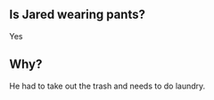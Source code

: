 ## Is Jared wearing pants?
Yes

## Why?
He had to take out the trash and needs to do laundry.

<!-- ## Why?
He's got to have some semblance of getting ready for the day. -->

